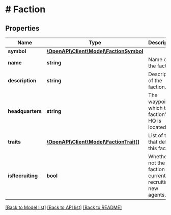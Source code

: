 # # Faction

## Properties

Name | Type | Description | Notes
------------ | ------------- | ------------- | -------------
**symbol** | [**\OpenAPI\Client\Model\FactionSymbol**](FactionSymbol.md) |  |
**name** | **string** | Name of the faction. |
**description** | **string** | Description of the faction. |
**headquarters** | **string** | The waypoint in which the faction&#39;s HQ is located in. |
**traits** | [**\OpenAPI\Client\Model\FactionTrait[]**](FactionTrait.md) | List of traits that define this faction. |
**isRecruiting** | **bool** | Whether or not the faction is currently recruiting new agents. |

[[Back to Model list]](../../README.md#models) [[Back to API list]](../../README.md#endpoints) [[Back to README]](../../README.md)
